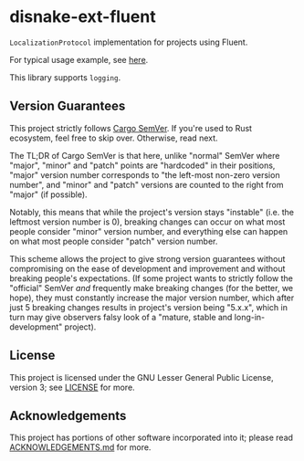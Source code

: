 <!-- SPDX-License-Identifier: LGPL-3.0-only -->

# disnake-ext-fluent

`LocalizationProtocol` implementation for projects using Fluent.

For typical usage example, see [here](./example).

This library supports `logging`.

## Version Guarantees

This project strictly follows [Cargo SemVer](https://doc.rust-lang.org/cargo/reference/semver.html).
If you're used to Rust ecosystem, feel free to skip over. Otherwise, read next.

The TL;DR of Cargo SemVer is that here, unlike "normal" SemVer where "major", "minor" and "patch"
points are "hardcoded" in their positions, "major" version number corresponds to "the left-most
non-zero version number", and "minor" and "patch" versions are counted to the right from "major"
(if possible).

Notably, this means that while the project's version stays "instable" (i.e. the leftmost version
number is 0), breaking changes can occur on what most people consider "minor" version number,
and everything else can happen on what most people consider "patch" version number.

This scheme allows the project to give strong version guarantees without compromising on the ease
of development and improvement and without breaking people's expectations. (If some project wants
to strictly follow the "official" SemVer *and* frequently make breaking changes (for the better,
we hope), they must constantly increase the major version number, which after just 5 breaking
changes results in project's version being "5.x.x", which in turn may give observers falsy look of
a "mature, stable and long-in-development" project).

## License

This project is licensed under the GNU Lesser General Public License, version 3; see
[LICENSE](./LICENSE) for more.

## Acknowledgements

This project has portions of other software incorporated into it; please read
[ACKNOWLEDGEMENTS.md](./ACKNOWLEDGEMENTS.md) for more.
